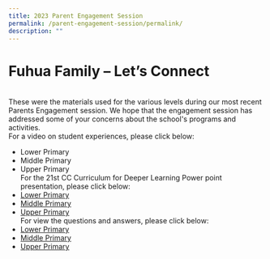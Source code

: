 ```yaml
---
title: 2023 Parent Engagement Session
permalink: /parent-engagement-session/permalink/
description: ""
---
```

# **Fuhua Family – Let’s Connect**
<br>These were the materials used for the various levels during our most recent Parents Engagement session. We hope that the engagement session has addressed some of your concerns about the school's programs and activities.
<br>For a video on student experiences, please click below:
* Lower Primary
* Middle Primary
* Upper Primary
<br>For the 21st CC Curriculum for Deeper Learning Power point presentation, please click below:
* [Lower Primary](/files/Resource%20for%20Parents/Parent%20Engagement%20Session/2023%20Parent%20Engagement%20Session/21st%20CC%20Curriculum%20for%20Deeper%20Learning%20Briefing%20-%20P2.pdf)
* [Middle Primary](/files/Resource%20for%20Parents/Parent%20Engagement%20Session/2023%20Parent%20Engagement%20Session/21st%20CC%20Curriculum%20for%20Deeper%20Learning%20Briefing%20-%20P3%20&%20P4.pdf)
* [Upper Primary](/files/Resource%20for%20Parents/Parent%20Engagement%20Session/2023%20Parent%20Engagement%20Session/21st%20CC%20Curriculum%20for%20Deeper%20Learning%20Briefing%20-%20P5%20&%20P6.pdf)
<br>For view the questions and answers, please click below:
* [Lower Primary](/files/Resource%20for%20Parents/Parent%20Engagement%20Session/2023%20Parent%20Engagement%20Session/Fuhua%20Family%20-%20Let's%20Connect%20P2%20FAQ.pdf)
* [Middle Primary](/files/Resource%20for%20Parents/Parent%20Engagement%20Session/2023%20Parent%20Engagement%20Session/Fuhua%20Family%20-%20Let's%20Connect%20P3%20&%20P4%20FAQ.pdf)
* [Upper Primary](/files/Resource%20for%20Parents/Parent%20Engagement%20Session/2023%20Parent%20Engagement%20Session/Fuhua%20Family%20-%20Let's%20Connect%20P5%20&%20P6%20FAQ.pdf)
